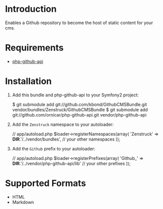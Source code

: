 # Introduction

Enables a Github repository to become the host of static content for your cms.

# Requirements

* [php-github-api](https://github.com/ornicar/php-github-api)

# Installation

1. Add this bundle and php-github-api to your Symfony2 project:

    $ git submodule add git://github.com/kbond/GithubCMSBundle.git vendor/bundles/Zenstruck/GithubCMSBundle
    $ git submodule add git://github.com/ornicar/php-github-api.git vendor/php-github-api

2. Add the ``Zenstruck`` namespace to your autoloader:

    // app/autoload.php
    $loader->registerNamespaces(array(
       'Zenstruck' => __DIR__.'/../vendor/bundles',
       // your other namespaces
    ));

2. Add the ``Github`` prefix to your autoloader:

    // app/autoload.php
    $loader->registerPrefixes(array(
        'Github_'            => __DIR__.'/../vendor/php-github-api/lib'
        // your other prefixes
    ));

# Supported Formats

* HTML
* Markdown